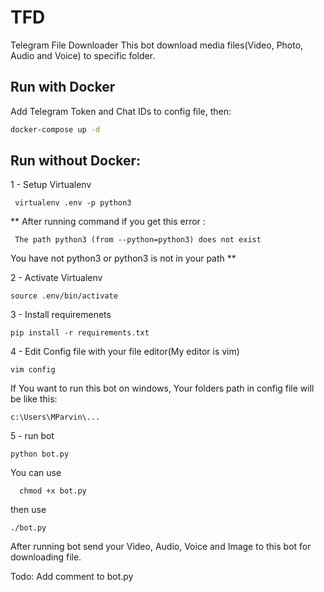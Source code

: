 # TFD
Telegram File Downloader
  This bot download media files(Video, Photo, Audio and Voice) to specific folder.

## Run with Docker
Add Telegram Token and Chat IDs to config file, then:

```bash
docker-compose up -d
```

## Run without Docker:

  1 - Setup Virtualenv
  
     virtualenv .env -p python3
     
  ** After running command if you get this error :
  
     The path python3 (from --python=python3) does not exist
     
   You have not python3 or python3 is not in your path **

    
  2 - Activate Virtualenv
  
    source .env/bin/activate
    
  3 - Install requiremenets
  
    pip install -r requirements.txt
    
  4 - Edit Config file with your file editor(My editor is vim)
    
    vim config
    
   If You want to run this bot on windows, Your folders path in config file will be like this:
   
    c:\Users\MParvin\...
  
  5 - run bot
  
    python bot.py  
    
   You can use
   
      chmod +x bot.py
   then use 
   
    ./bot.py
  
After running bot send your Video, Audio, Voice and Image to this bot for downloading file.


Todo:
  Add comment to bot.py
